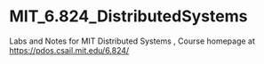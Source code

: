 # MIT_6.824_DistributedSystems
Labs and Notes for MIT Distributed Systems , Course homepage at https://pdos.csail.mit.edu/6.824/
